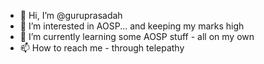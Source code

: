 - 👋 Hi, I’m @guruprasadah
- 👀 I’m interested in AOSP... and keeping my marks high
- 🌱 I’m currently learning some AOSP stuff - all on my own
- 📫 How to reach me - through telepathy

<!---
guruprasadah/guruprasadah is a ✨ special ✨ repository because its `README.md` (this file) appears on your GitHub profile.
You can click the Preview link to take a look at your changes.
--->
